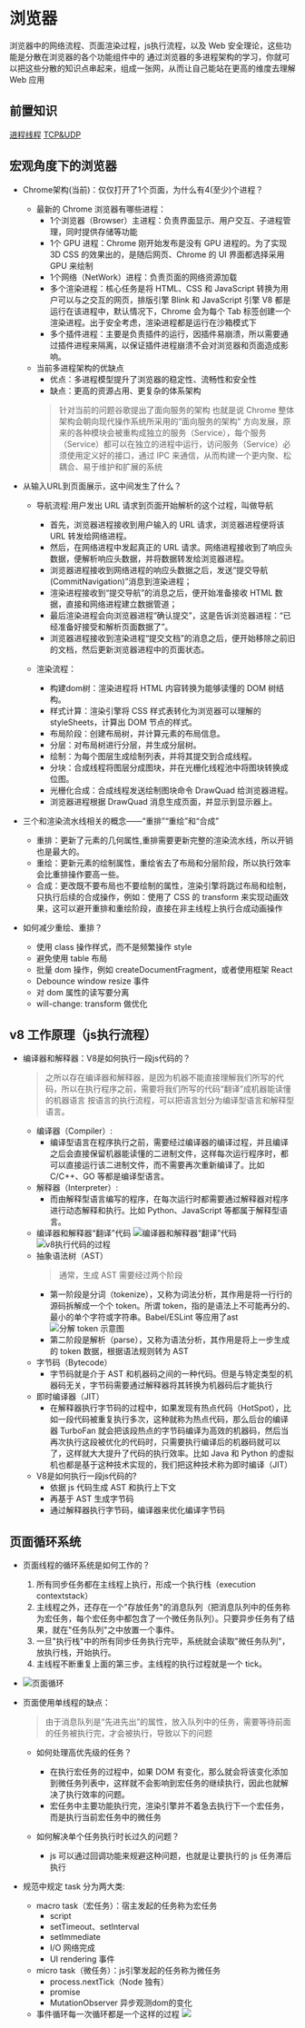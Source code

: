 # 浏览器
浏览器中的网络流程、页面渲染过程，js执行流程，以及 Web 安全理论，这些功能是分散在浏览器的各个功能组件中的
通过浏览器的多进程架构的学习，你就可以把这些分散的知识点串起来，组成一张网，从而让自己能站在更高的维度去理解 Web 应用

## 前置知识
[进程线程](../操作系统/linux/进程与线程.md)
[TCP&UDP](../网络协议/tcp&udp.md)

## 宏观角度下的浏览器
* Chrome架构(当前)：仅仅打开了1个页面，为什么有4(至少)个进程？
  + 最新的 Chrome 浏览器有哪些进程：
    - 1个浏览器（Browser）主进程：负责界面显示、用户交互、子进程管理，同时提供存储等功能
    - 1个 GPU 进程：Chrome 刚开始发布是没有 GPU 进程的。为了实现 3D CSS 的效果出的，是随后网页、Chrome 的 UI 界面都选择采用 GPU 来绘制
    - 1个网络（NetWork）进程：负责页面的网络资源加载
    - 多个渲染进程：核心任务是将 HTML、CSS 和 JavaScript 转换为用户可以与之交互的网页，排版引擎 Blink 和 JavaScript 引擎 V8 都是运行在该进程中，默认情况下，Chrome 会为每个 Tab 标签创建一个渲染进程。出于安全考虑，渲染进程都是运行在沙箱模式下
    - 多个插件进程：主要是负责插件的运行，因插件易崩溃，所以需要通过插件进程来隔离，以保证插件进程崩溃不会对浏览器和页面造成影响。
  + 当前多进程架构的优缺点
    - 优点：多进程模型提升了浏览器的稳定性、流畅性和安全性
    - 缺点：更高的资源占用、更复杂的体系架构
    >针对当前的问题谷歌提出了面向服务的架构
    >也就是说 Chrome 整体架构会朝向现代操作系统所采用的“面向服务的架构” 方向发展，原来的各种模块会被重构成独立的服务（Service），每个服务（Service）都可以在独立的进程中运行，访问服务（Service）必须使用定义好的接口，通过 IPC 来通信，从而构建一个更内聚、松耦合、易于维护和扩展的系统

* 从输入URL到页面展示，这中间发生了什么？
  + 导航流程:用户发出 URL 请求到页面开始解析的这个过程，叫做导航
    - 首先，浏览器进程接收到用户输入的 URL 请求，浏览器进程便将该 URL 转发给网络进程。
    - 然后，在网络进程中发起真正的 URL 请求。网络进程接收到了响应头数据，便解析响应头数据，并将数据转发给浏览器进程。
    - 浏览器进程接收到网络进程的响应头数据之后，发送“提交导航 (CommitNavigation)”消息到渲染进程；
    - 渲染进程接收到“提交导航”的消息之后，便开始准备接收 HTML 数据，直接和网络进程建立数据管道；
    - 最后渲染进程会向浏览器进程“确认提交”，这是告诉浏览器进程：“已经准备好接受和解析页面数据了”。
    - 浏览器进程接收到渲染进程“提交文档”的消息之后，便开始移除之前旧的文档，然后更新浏览器进程中的页面状态。

  + 渲染流程：
    - 构建dom树：渲染进程将 HTML 内容转换为能够读懂的 DOM 树结构。
    - 样式计算：渲染引擎将 CSS 样式表转化为浏览器可以理解的 styleSheets，计算出 DOM 节点的样式。
    - 布局阶段：创建布局树，并计算元素的布局信息。
    - 分层：对布局树进行分层，并生成分层树。
    - 绘制：为每个图层生成绘制列表，并将其提交到合成线程。
    - 分块：合成线程将图层分成图块，并在光栅化线程池中将图块转换成位图。
    - 光栅化合成：合成线程发送绘制图块命令 DrawQuad 给浏览器进程。
    - 浏览器进程根据 DrawQuad 消息生成页面，并显示到显示器上。

* 三个和渲染流水线相关的概念——“重排”“重绘”和“合成”
  + 重排：更新了元素的几何属性,重排需要更新完整的渲染流水线，所以开销也是最大的。
  + 重绘：更新元素的绘制属性，重绘省去了布局和分层阶段，所以执行效率会比重排操作要高一些。
  + 合成：更改既不要布局也不要绘制的属性，渲染引擎将跳过布局和绘制，只执行后续的合成操作，例如：使用了 CSS 的 transform 来实现动画效果，这可以避开重排和重绘阶段，直接在非主线程上执行合成动画操作

* 如何减少重绘、重排？
  - 使用 class 操作样式，而不是频繁操作 style
  - 避免使用 table 布局
  - 批量 dom 操作，例如 createDocumentFragment，或者使用框架 React
  - Debounce window resize 事件
  - 对 dom 属性的读写要分离
  - will-change: transform 做优化

## v8 工作原理（js执行流程）
* 编译器和解释器：V8是如何执行一段js代码的？
  > 之所以存在编译器和解释器，是因为机器不能直接理解我们所写的代码，所以在执行程序之前，需要将我们所写的代码“翻译”成机器能读懂的机器语言
  > 按语言的执行流程，可以把语言划分为编译型语言和解释型语言。
  + 编译器（Compiler）:
    - 编译型语言在程序执行之前，需要经过编译器的编译过程，并且编译之后会直接保留机器能读懂的二进制文件，这样每次运行程序时，都可以直接运行该二进制文件，而不需要再次重新编译了。比如 C/C++、GO 等都是编译型语言。
  + 解释器（Interpreter）:
    - 而由解释型语言编写的程序，在每次运行时都需要通过解释器对程序进行动态解释和执行。比如 Python、JavaScript 等都属于解释型语言。
  + 编译器和解释器“翻译”代码
  ![编译器和解释器“翻译”代码](./imgs/编译器和解释器.png)
  ![v8执行代码的过程](./imgs/v8执行代码的过程.png)
  + 抽象语法树（AST）
    > 通常，生成 AST 需要经过两个阶段
    - 第一阶段是分词（tokenize），又称为词法分析，其作用是将一行行的源码拆解成一个个 token。所谓 token，指的是语法上不可能再分的、最小的单个字符或字符串。Babel/ESLint 等应用了ast
    ![分解 token 示意图](./imgs/分解token示意图.png)
    - 第二阶段是解析（parse），又称为语法分析，其作用是将上一步生成的 token 数据，根据语法规则转为 AST
  + 字节码（Bytecode）
    - 字节码就是介于 AST 和机器码之间的一种代码。但是与特定类型的机器码无关，字节码需要通过解释器将其转换为机器码后才能执行
  + 即时编译器（JIT）
    - 在解释器执行字节码的过程中，如果发现有热点代码（HotSpot），比如一段代码被重复执行多次，这种就称为热点代码，那么后台的编译器 TurboFan 就会把该段热点的字节码编译为高效的机器码，然后当再次执行这段被优化的代码时，只需要执行编译后的机器码就可以了，这样就大大提升了代码的执行效率。比如 Java 和 Python 的虚拟机也都是基于这种技术实现的，我们把这种技术称为即时编译（JIT）
  + V8是如何执行一段js代码的?
    - 依据 js 代码生成 AST 和执行上下文
    - 再基于 AST 生成字节码
    - 通过解释器执行字节码，编译器来优化编译字节码
    
## 页面循环系统
* 页面线程的循环系统是如何工作的？
  1. 所有同步任务都在主线程上执行，形成一个执行栈（execution contextstack）
  2. 主线程之外，还存在一个"存放任务"的消息队列（把消息队列中的任务称为宏任务，每个宏任务中都包含了一个微任务队列）。只要异步任务有了结果，就在"任务队列"之中放置一个事件。
  3. 一旦"执行栈"中的所有同步任务执行完毕，系统就会读取"微任务队列"，放执行栈，开始执行。
  4. 主线程不断重复上面的第三步。主线程的执行过程就是一个 tick。
  
* ![页面循环](./imgs/EventLoop.png)

* 页面使用单线程的缺点：
  > 由于消息队列是“先进先出”的属性，放入队列中的任务，需要等待前面的任务被执行完，才会被执行，导致以下的问题
  + 如何处理高优先级的任务？
    - 在执行宏任务的过程中，如果 DOM 有变化，那么就会将该变化添加到微任务列表中，这样就不会影响到宏任务的继续执行，因此也就解决了执行效率的问题。
    - 宏任务中主要功能执行完，渲染引擎并不着急去执行下一个宏任务，而是执行当前宏任务中的微任务

  + 如何解决单个任务执行时长过久的问题？
    - js 可以通过回调功能来规避这种问题，也就是让要执行的 js 任务滞后执行

* 规范中规定 task 分为两大类:
  + macro task（宏任务）：宿主发起的任务称为宏任务
      - script 
      - setTimeout、setInterval
      - setImmediate 
      - I/O 网络完成
      - UI rendering 事件
  + micro task（微任务）：js引擎发起的任务称为微任务
      - process.nextTick（Node 独有）
      - promise 
      - MutationObserver 异步观测dom的变化
  + 事件循环每一次循环都是一个这样的过程
    <image src='framework/vue/vue2.x/images/event-loop-queue.png'>